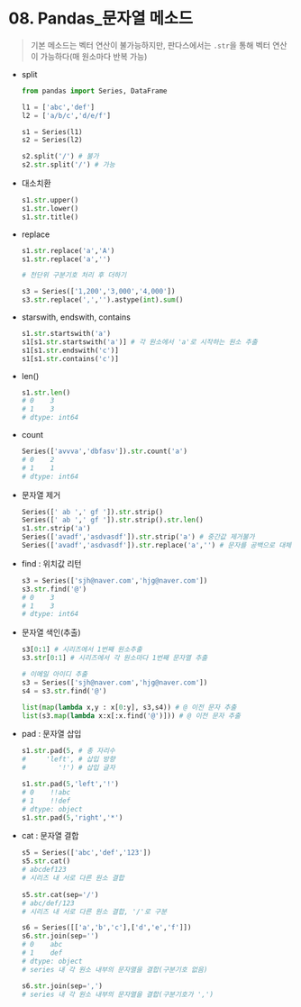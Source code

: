 # 08. Pandas_문자열 메소드

> 기본 메소드는 벡터 연산이 불가능하지만, 판다스에서는 `.str`을 통해  벡터 연산이 가능하다(매 원소마다 반복 가능)
> 

- split
    
    ```python
    from pandas import Series, DataFrame
    
    l1 = ['abc','def']
    l2 = ['a/b/c','d/e/f']
    
    s1 = Series(l1) 
    s2 = Series(l2)
    
    s2.split('/') # 불가 
    s2.str.split('/') # 가능
    ```
    

- 대소치환
    
    ```python
    s1.str.upper() 
    s1.str.lower() 
    s1.str.title()
    ```
    

- replace
    
    ```python
    s1.str.replace('a','A') 
    s1.str.replace('a','')
    
    # 천단위 구분기호 처리 후 더하기
    
    s3 = Series(['1,200','3,000','4,000']) 
    s3.str.replace(',','').astype(int).sum()
    ```
    

- starswith, endswith, contains
    
    ```python
    s1.str.startswith('a') 
    s1[s1.str.startswith('a')] # 각 원소에서 'a'로 시작하는 원소 추출 
    s1[s1.str.endswith('c')] 
    s1[s1.str.contains('c')]
    ```
    

- len()
    
    ```python
    s1.str.len()
    # 0    3
    # 1    3
    # dtype: int64
    ```
    

- count
    
    ```python
    Series(['avvva','dbfasv']).str.count('a')
    # 0    2
    # 1    1
    # dtype: int64
    ```
    

- 문자열 제거
    
    ```python
    Series([' ab ',' gf ']).str.strip() 
    Series([' ab ',' gf ']).str.strip().str.len()
    s1.str.strip('a') 
    Series(['avadf','asdvasdf']).str.strip('a') # 중간값 제거불가 
    Series(['avadf','asdvasdf']).str.replace('a','') # 문자를 공백으로 대체 = 전부제거
    ```
    

- find : 위치값 리턴
    
    ```python
    s3 = Series(['sjh@naver.com','hjg@naver.com']) 
    s3.str.find('@')
    # 0    3
    # 1    3
    # dtype: int64
    ```
    

- 문자열 색인(추출)
    
    ```python
    s3[0:1] # 시리즈에서 1번째 원소추출 
    s3.str[0:1] # 시리즈에서 각 원소마다 1번째 문자열 추출
    
    # 이메일 아이디 추출
    s3 = Series(['sjh@naver.com','hjg@naver.com']) 
    s4 = s3.str.find('@') 
    
    list(map(lambda x,y : x[0:y], s3,s4)) # @ 이전 문자 추출
    list(s3.map(lambda x:x[:x.find('@')])) # @ 이전 문자 추출
    ```
    

- pad : 문자열 삽입
    
    ```python
    s1.str.pad(5, # 총 자리수
    #     'left', # 삽입 방향
    #        '!') # 삽입 글자
    
    s1.str.pad(5,'left','!') 
    # 0    !!abc
    # 1    !!def
    # dtype: object
    s1.str.pad(5,'right','*')
    ```
    

- cat : 문자열 결합
    
    ```python
    s5 = Series(['abc','def','123']) 
    s5.str.cat()
    # abcdef123
    # 시리즈 내 서로 다른 원소 결합
     
    s5.str.cat(sep='/')
    # abc/def/123
    # 시리즈 내 서로 다른 원소 결합, '/'로 구분
    
    s6 = Series([['a','b','c'],['d','e','f']]) 
    s6.str.join(sep='') 
    # 0    abc
    # 1    def
    # dtype: object
    # series 내 각 원소 내부의 문자열을 결합(구분기호 없음) 
    
    s6.str.join(sep=',') 
    # series 내 각 원소 내부의 문자열을 결합(구분기호가 ',')
    ```